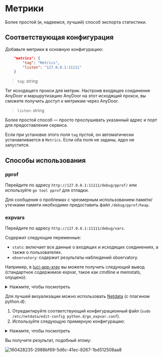 # Метрики

Более простой (и, надеемся, лучший) способ экспорта статистики.

## Соответствующая конфигурация

Добавьте метрики в основную конфигурацию:

```json
    "metrics": {
        "tag": "Metrics",
        "listen": "127.0.0.1:11111"
    }
```

> `tag`: string

Тег исходящего прокси для метрик. Настроив входящее соединение AnyDoor и маршрутизацию AnyDoor на этот исходящий прокси, вы сможете получить доступ к метрикам через AnyDoor.

> `listen`: string

Более простой способ — просто прослушивать указанный адрес и порт для предоставления сервиса.

Если при установке этого поля `tag` пустой, он автоматически устанавливается в `Metrics`. Если оба поля не заданы, ядро не запустится.

## Способы использования

### pprof

Перейдите по адресу `http://127.0.0.1:11111/debug/pprof/` или используйте `go tool pprof` для отладки.

Для сообщения о проблемах с чрезмерным использованием памяти/утечками памяти необходимо предоставить файл `/debug/pprof/heap`.

### expvars

Перейдите по адресу `http://127.0.0.1:11111/debug/vars`.

Содержит следующие переменные:

- `stats`: включает все данные о входящих и исходящих соединениях, а также о пользователях.
- `observatory`: содержит результаты наблюдений observatory.

Например, в [luci-app-xray](https://github.com/yichya/luci-app-xray) вы можете получить следующий вывод (стандартное содержимое expvar, такое как cmdline и memstats, опущено):

<details><summary>Нажмите, чтобы посмотреть</summary><br>

```json
{
  "observatory": {
    "tcp_outbound": {
      "alive": true,
      "delay": 782,
      "outbound_tag": "tcp_outbound",
      "last_seen_time": 1648477189,
      "last_try_time": 1648477189
    },
    "udp_outbound": {
      "alive": true,
      "delay": 779,
      "outbound_tag": "udp_outbound",
      "last_seen_time": 1648477191,
      "last_try_time": 1648477191
    }
  },
  "stats": {
    "inbound": {
      "api": {
        "downlink": 0,
        "uplink": 0
      },
      "dns_server_inbound_5300": {
        "downlink": 14286,
        "uplink": 5857
      },
      "http_inbound": {
        "downlink": 74460,
        "uplink": 10231
      },
      "https_inbound": {
        "downlink": 0,
        "uplink": 0
      },
      "metrics": {
        "downlink": 6327,
        "uplink": 1347
      },
      "socks_inbound": {
        "downlink": 19925615,
        "uplink": 5512
      },
      "tproxy_tcp_inbound": {
        "downlink": 4739161,
        "uplink": 1568869
      },
      "tproxy_udp_inbound": {
        "downlink": 0,
        "uplink": 2608142
      }
    },
    "outbound": {
      "blackhole_outbound": {
        "downlink": 0,
        "uplink": 0
      },
      "direct": {
        "downlink": 97714548,
        "uplink": 3234617
      },
      "dns_server_outbound": {
        "downlink": 7116,
        "uplink": 2229
      },
      "manual_tproxy_outbound_tcp_1": {
        "downlink": 0,
        "uplink": 0
      },
      "manual_tproxy_outbound_udp_1": {
        "downlink": 0,
        "uplink": 0
      },
      "tcp_outbound": {
        "downlink": 23873238,
        "uplink": 1049595
      },
      "udp_outbound": {
        "downlink": 639282,
        "uplink": 74634
      }
    },
    "user": {}
  }
}
```

</details>

Для лучшей визуализации можно использовать [Netdata](https://github.com/netdata/netdata) (с плагином python.d):

1. Отредактируйте соответствующий конфигурационный файл (`sudo /etc/netdata/edit-config python.d/go_expvar.conf`).
2. Используйте следующую примерную конфигурацию:

<details><summary>Нажмите, чтобы посмотреть</summary><br>

```
xray:
  name: 'xray'
  update_every: 2
  url: 'http://127.0.0.1:11111/debug/vars'
  collect_memstats: false
  extra_charts:
     - id: 'inbounds'
       options:
         name: 'inbounds'
         title: 'Xray System Inbounds'
         units: bytes
         family: xray
         context: xray.inbounds
         chart_type: line
       lines:
         - expvar_key: stats.inbound.tproxy_tcp_inbound.downlink
           id: 'tcp.downlink'
           algorithm: incremental
           expvar_type: int
         - expvar_key: stats.inbound.tproxy_udp_inbound.downlink
           id: 'udp.downlink'
           algorithm: incremental
           expvar_type: int
         - expvar_key: stats.inbound.http_inbound.downlink
           id: 'http.downlink'
           algorithm: incremental
           expvar_type: int
         - expvar_key: stats.inbound.https_inbound.downlink
           id: 'https.downlink'
           algorithm: incremental
           expvar_type: int
         - expvar_key: stats.inbound.socks_inbound.downlink
           id: 'socks.downlink'
           algorithm: incremental
           expvar_type: int
         - expvar_key: stats.inbound.tproxy_tcp_inbound.uplink
           id: 'tcp.uplink'
           algorithm: incremental
           expvar_type: int
         - expvar_key: stats.inbound.tproxy_udp_inbound.uplink
           id: 'udp.uplink'
           algorithm: incremental
           expvar_type: int
         - expvar_key: stats.inbound.http_inbound.uplink
           id: 'http.uplink'
           algorithm: incremental
           expvar_type: int
         - expvar_key: stats.inbound.https_inbound.uplink
           id: 'https.uplink'
           algorithm: incremental
           expvar_type: int
         - expvar_key: stats.inbound.socks_inbound.uplink
           id: 'socks.uplink'
           algorithm: incremental
           expvar_type: int
     - id: 'outbounds'
       options:
         name: 'outbounds'
         title: 'Xray System Outbounds'
         units: bytes
         family: xray
         context: xray.outbounds
         chart_type: line
       lines:
         - expvar_key: stats.outbound.tcp_outbound.downlink
           id: 'tcp.downlink'
           algorithm: incremental
           expvar_type: int
         - expvar_key: stats.outbound.udp_outbound.downlink
           id: 'udp.downlink'
           algorithm: incremental
           expvar_type: int
         - expvar_key: stats.outbound.direct.downlink
           id: 'direct.downlink'
           algorithm: incremental
           expvar_type: int
         - expvar_key: stats.outbound.tcp_outbound.uplink
           id: 'tcp.uplink'
           algorithm: incremental
           expvar_type: int
         - expvar_key: stats.outbound.udp_outbound.uplink
           id: 'udp.uplink'
           algorithm: incremental
           expvar_type: int
         - expvar_key: stats.outbound.direct.uplink
           id: 'direct.uplink'
           algorithm: incremental
           expvar_type: int
     - id: 'observatory'
       options:
         name: 'observatory'
         title: 'Xray Observatory Metrics'
         units: milliseconds
         family: xray
         context: xray.observatory
         chart_type: line
       lines:
         - expvar_key: observatory.tcp_outbound.delay
           id: tcp
           expvar_type: int
         - expvar_key: observatory.udp_outbound.delay
           id: udp
           expvar_type: int
```

</details>

Вы получите результат, подобный этому:

![160428235-2988bf69-5d6c-41ec-8267-1bd512508aa8](https://github.com/chika0801/Xray-docs-next/assets/88967758/455e88ce-ced2-4593-a9fa-425bb293215b)
